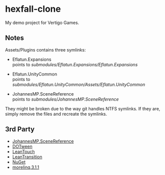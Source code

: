 # hexfall-clone
My demo project for Vertigo Games.

## Notes

Assets/Plugins contains three symlinks:

* Eflatun.Expansions    
points to *submodules/Eflatun.Expansions/Eflatun.Expansions*

* Eflatun.UnityCommon   
points to *submodules/Eflatun.UnityCommon/Assets/Eflatun.UnityCommon*

* JohannesMP.SceneReference   
points to *submodules/JohannesMP.SceneReference*

They might be broken due to the way git handles NTFS symlinks. If they are, simply remove the files and recreate the symlinks.

## 3rd Party

* [JohannesMP.SceneReference](https://gist.github.com/JohannesMP/ec7d3f0bcf167dab3d0d3bb480e0e07b)
* [DOTween](http://dotween.demigiant.com/)
* [LeanTouch](https://assetstore.unity.com/packages/tools/input-management/lean-touch-30111)
* [LeanTransition](https://assetstore.unity.com/packages/tools/animation/lean-transition-144107)
* [NuGet](https://assetstore.unity.com/packages/tools/utilities/nuget-for-unity-104640)
* [morelinq.3.1.1](https://www.nuget.org/packages/MoreLinq)
